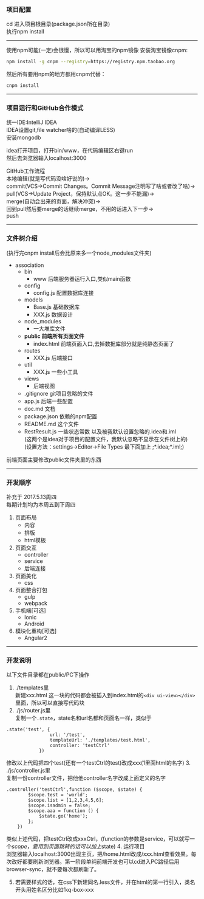 ### 项目配置
cd 进入项目根目录(package.json所在目录)  
执行npm install

---
使用npm可能(一定)会很慢，所以可以用淘宝的npm镜像
安装淘宝镜像cnpm:  
```bash
npm install -g cnpm --registry=https://registry.npm.taobao.org
```
然后所有要用npm的地方都用cnpm代替：
```bash
cnpm install
```

---
### 项目运行和GitHub合作模式
统一IDE:IntelliJ IDEA  
IDEA设置git,file watcher啥的(自动编译LESS)  
安装mongodb  

idea打开项目，打开bin/www，在代码编辑区右键run  
然后去浏览器输入localhost:3000  

GitHub工作流程  
本地编辑(就是写代码没啥好说的)→  
commit(VCS->Commit Changes。Commit Message注明写了啥或者改了啥)→  
pull(VCS->Update Project，保持默认点OK。这一步不能漏)→  
merge(自动会出来的页面，解决冲突)→  
回到pull然后要merge的话继续merge，不用的话进入下一步→  
push

---
### 文件树介绍
(执行完cnpm install后会比原来多一个node_modules文件夹)
- association
    - bin
        - www 后端服务器运行入口,类似main函数
    - config
        - config.js 配置数据库连接
    - models
        - Base.js 基础数据库
        - XXX.js 数据设计
    - node_modules
        - 一大堆库文件
    - **public 前端所有页面文件**
        - index.html 前端页面入口,去掉数据库部分就是纯静态页面了
    - routes
        - XXX.js 后端接口
    - util
        - XXX.js 一些小工具
    - views
        - 后端视图
    - .gitignore git项目忽略的文件
    - app.js 后端一些配置
    - doc.md 文档
    - package.json 依赖的npm配置
    - README.md 这个文件
    - RestResult.js 一些状态常数
以及被我默认设置忽略的.idea和.iml  
(这两个是idea对于项目的配置文件，我默认忽略不显示在文件树上的)  
(设置方法：settings->Editor->File Types 最下面加上 ;\*.idea;\*.iml;)

前端页面主要修改public文件夹里的东西

---
### 开发顺序
补充于 2017.5.13周四  
每期计划均为本周五到下周四  
1. 页面布局
    - 内容
    - 排版
    - html模板
1. 页面交互
    - controller
    - service
    - 后端连接
1. 页面美化
    - css
1. 页面整合打包
    - gulp
    - webpack
1. 手机端[可选]
    - Ionic
    - Android
1. 模块化重构[可选]
    - Angular2
---
### 开发说明
以下文件目录都在public/PC下操作
1. ./templates里  
新建xxx.html
这一块的代码都会被插入到index.html的`<div ui-view></div>`里面，所以可以直接写代码块
2. ./js/router.js里  
复制一个`.state`，state名和url名都和页面名一样，类似于
```text
.state('test', {
                url: '/test',
                templateUrl: './templates/test.html',
                controller: 'testCtrl'
            })
```
修改以上代码把四个test(还有一个testCtrl的test)改成xxx(1里面html的名字)
3. ./js/controller.js里  
复制一份controller文件，把他他controller名字改成上面定义的名字
```text
.controller('testCtrl',function ($scope, $state) {
        $scope.test = 'world';
        $scope.list = [1,2,3,4,5,6];
        $scope.isadmin = false;
        $scope.aaa = function () {
            $state.go('home');
        };
    })
```
类似上述代码，把testCtrl改成xxxCtrl，(function的参数是service，可以就写一个$scope，要用到页面跳转的话可以加上$state)
4. 运行项目  
浏览器输入localhost:3000出现主页，把/home.html改成/xxx.html查看效果。每次改好都要刷新浏览器。第一阶段单纯前端开发也可以cd进入PC路径后用browser-sync，就不要每次都刷新了。

5. 若需要样式的话，在css下新建同名.less文件，并在html的第一行引入，类名开头用姓名区分比如fkq-box-xxx  

